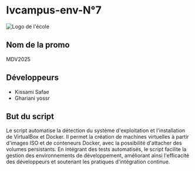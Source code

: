 # lvcampus-env-N°7

![Logo de l'école](https://images-ext-1.discordapp.net/external/8Cjgg0PCxKtd63h7_9tWAHkl6P6GNA89krq6HRGypPg/%3F_nc_cat%3D107%26ccb%3D1-7%26_nc_sid%3D6ee11a%26_nc_ohc%3DIT8_2uYcvv8Q7kNvgEZ5M2V%26_nc_ht%3Dscontent-cdg4-2.xx%26_nc_gid%3DAl7h8SLL9zNHDcv_tvIsnY7%26oh%3D00_AYAzlKZuQUuKeatd8jE0Ckz1CGEdJT3yhcj-CXuCVR11Kw%26oe%3D66FC72D9/https/scontent-cdg4-2.xx.fbcdn.net/v/t39.30808-6/448311107_856896429791674_7182724726350443446_n.jpg?format=webp&width=593&height=593)

## Nom de la promo
MDV2025

## Développeurs
- Kissami Safae
- Ghariani yossr

## But du script
Le script automatise la détection du système d'exploitation et l'installation de VirtualBox et Docker. Il permet la création de machines virtuelles à partir d'images ISO et de conteneurs Docker, avec la possibilité d'attacher des volumes persistants. En intégrant des tests automatisés, le script facilite la gestion des environnements de développement, améliorant ainsi l'efficacité des développeurs et soutenant les pratiques d'intégration continue.







